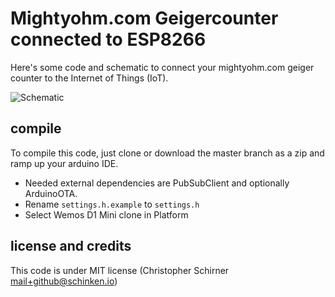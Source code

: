 # Mightyohm.com Geigercounter connected to ESP8266

Here's some code and schematic to connect your mightyohm.com geiger counter to the Internet of Things (IoT).

![Schematic](https://raw.githubusercontent.com/b4ckspace/esp8266-geigercounter/master/schematic.png "How to connect")

## compile

To compile this code, just clone or download the master branch as a zip and ramp up your arduino IDE.

* Needed external dependencies are PubSubClient and optionally ArduinoOTA.
* Rename `settings.h.example` to `settings.h`
* Select Wemos D1 Mini clone in Platform


## license and credits

This code is under MIT license (Christopher Schirner <mail+github@schinken.io>)


